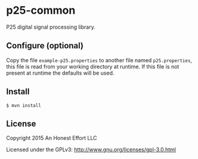 # p25-common

P25 digital signal processing library.

## Configure (optional)
Copy the file `example-p25.properties` to another file named `p25.properties`,
this file is read from your working directory at runtime. If this file is not
present at runtime the defaults will be used.

## Install
```
$ mvn install
```

## License

Copyright 2015 An Honest Effort LLC

Licensed under the GPLv3: http://www.gnu.org/licenses/gpl-3.0.html
